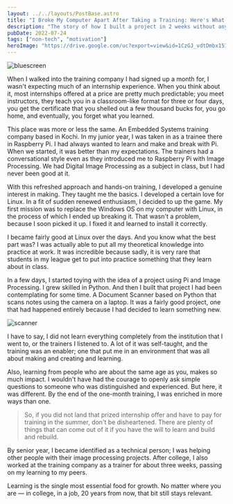 ```yaml
---
layout: ../../layouts/PostBase.astro
title: "I Broke My Computer Apart After Taking a Training: Here's What I Learned."
description: "The story of how I built a project in 2 weeks without any previous technical knowledge."
pubDate: 2022-07-24
tags: ["non-tech", "motivation"]
heroImage: "https://drive.google.com/uc?export=view&id=1CzGJ_vdtDmbx15IBzaY3cYoyGQDl8oNh"
---
```


![bluescreen](https://drive.google.com/uc?export=view&id=1CzGJ_vdtDmbx15IBzaY3cYoyGQDl8oNh)

When I walked into the training company I had signed up a month for, I wasn't 
expecting much of an internship experience. When you think about it, most 
internships offered at a price are pretty much predictable; you meet instructors, 
they teach you in a classroom-like format for three or four days, you get the 
certificate that you shelled out a few thousand bucks for, you go home, and 
eventually, you forget what you learned.

This place was more or less the same. An Embedded Systems training company based 
in Kochi. In my junior year, I was taken in as a trainee there in Raspberry Pi. 
I had always wanted to learn and make and break with Pi. When we started, it 
was better than my expectations. The trainers had a conversational style even 
as they introduced me to Raspberry Pi with Image Processing. We had Digital 
Image Processing as a subject in class, but I had never been good at it.

With this refreshed approach and hands-on training, I developed a genuine 
interest in making. They taught me the basics. I developed a certain love for 
Linux. In a fit of sudden renewed enthusiasm, I decided to up the game. My first 
mission was to replace the Windows OS on my computer with Linux, in the process 
of which I ended up breaking it. That wasn't a problem, because I soon picked it 
up. I fixed it and learned to install it correctly.

I became fairly good at Linux over the days. And you know what the best part was? 
I was actually able to put all my theoretical knowledge into practice at work. 
It was incredible because sadly, it is very rare that students in my league get 
to put into practice something that they learn about in class.

In a few days, I started toying with the idea of a project using Pi and Image 
Processing. I grew skilled in Python. And then I built that project I had been 
contemplating for some time. A Document Scanner based on Python that scans notes 
using the camera on a laptop. It was a fairly good project, one that had happened 
entirely because I had decided to learn something new.

![scanner](https://drive.google.com/uc?export=view&id=1pWo_imIk-BIxidzkQr73nSsFBo2Z5rs1)

I have to say, I did not learn everything completely from the institution that 
I went to, or the trainers I listened to. A lot of it was self-taught, and the 
training was an enabler; one that put me in an environment that was all about 
making and creating and learning.

Also, learning from people who are about the same age as you, makes so much 
impact. I wouldn't have had the courage to openly ask simple questions to 
someone who was distinguished and experienced. But here, it was different. By 
the end of the one-month training, I was enriched in more ways than one.

> So, if you did not land that prized internship offer and have to pay for 
training in the summer, don't be disheartened. There are plenty of things that 
can come out of it if you have the will to learn and build and rebuild.

By senior year, I became identified as a technical person; I was helping other 
people with their image processing projects. After college, I also worked at the 
training company as a trainer for about three weeks, passing on my learning to my peers.

Learning is the single most essential food for growth. No matter where you are 
— in college, in a job, 20 years from now, that bit still stays relevant.
